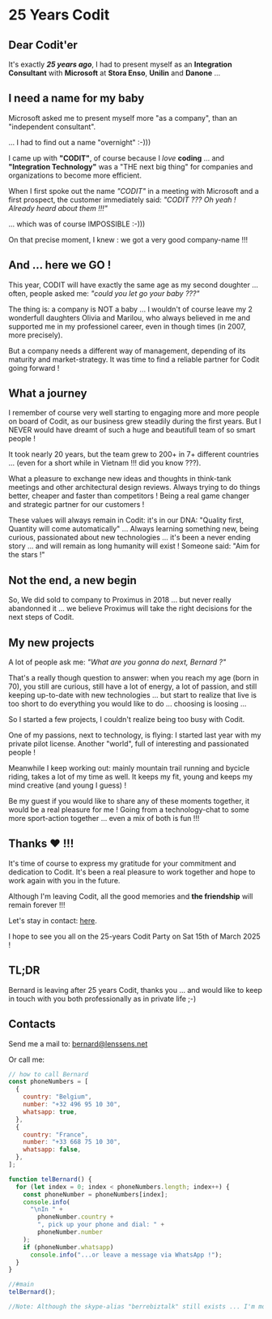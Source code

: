 # 25 Years Codit

## Dear Codit'er

It's exactly **_25 years ago_**, I had to present myself as an **Integration Consultant** with **Microsoft** at **Stora Enso**, **Unilin** and **Danone** ...

## I need a name for my baby

Microsoft asked me to present myself more "as a company", than an "independent consultant".

... I had to find out a name "overnight" :-)))

I came up with **"CODIT"**, of course because I _love_ **coding** ... and **"Integration Technology"** was a "THE next big thing" for companies and organizations to become more efficient.

When I first spoke out the name _"CODIT"_ in a meeting with Microsoft and a first prospect, the customer immediately said: _"CODIT ??? Oh yeah ! Already heard about them !!!"_

... which was of course IMPOSSIBLE :-)))

On that precise moment, I knew : we got a very good company-name !!!

## And ... here we GO !

This year, CODIT will have exactly the same age as my second doughter ... often, people asked me: _"could you let go your baby ???"_

The thing is: a company is NOT a baby ... I wouldn't of course leave my 2 wonderfull daughters Olivia and Marilou, who always believed in me and supported me in my professionel career, even in though times (in 2007, more precisely).

But a company needs a different way of management, depending of its maturity and market-strategy. It was time to find a reliable partner for Codit going forward !

## What a journey

I remember of course very well starting to engaging more and more people on board of Codit, as our business grew steadily during the first years. But I NEVER would have dreamt of such a huge and beautifull team of so smart people !

It took nearly 20 years, but the team grew to 200+ in 7+ different countries ... (even for a short while in Vietnam !!! did you know ???).

What a pleasure to exchange new ideas and thoughts in think-tank meetings and other architectural design reviews. Always trying to do things better, cheaper and faster than competitors ! Being a real game changer and strategic partner for our customers !

These values will always remain in Codit: it's in our DNA: "Quality first, Quantity will come automatically" ... Always learning something new, being curious, passionated about new technologies ... it's been a never ending story ... and will remain as long humanity will exist ! Someone said: "Aim for the stars !"

## Not the end, a new begin

So, We did sold to company to Proximus in 2018 ... but never really abandonned it ... we believe Proximus will take the right decisions for the next steps of Codit.

## My new projects

A lot of people ask me: _"What are you gonna do next, Bernard ?"_

That's a really though question to answer: when you reach my age (born in 70), you still are curious, still have a lot of energy, a lot of passion, and still keeping up-to-date with new technologies ... but start to realize that live is too short to do everything you would like to do ... choosing is loosing ...

So I started a few projects, I couldn't realize being too busy with Codit.

One of my passions, next to technology, is flying: I started last year with my private pilot license. Another "world", full of interesting and passionated people !

Meanwhile I keep working out: mainly mountain trail running and bycicle riding, takes a lot of my time as well. It keeps my fit, young and keeps my mind creative (and young I guess) !

Be my guest if you would like to share any of these moments together, it would be a real pleasure for me ! Going from a technology-chat to some more sport-action together ... even a mix of both is fun !!!

## Thanks &#9829; !!!

It's time of course to express my gratitude for your commitment and dedication to Codit. It's been a real pleasure to work together and hope to work again with you in the future.

Although I'm leaving Codit, all the good memories and **the friendship** will remain forever !!!

Let's stay in contact: [here](#contacts).

I hope to see you all on the 25-years Codit Party on Sat 15th of March 2025 !

## TL;DR

Bernard is leaving after 25 years Codit, thanks you ... and would like to keep in touch with you both professionally as in private life ;-)

## Contacts

Send me a mail to: [bernard@lenssens.net](mailto:bernard@lenssens.net?subject=Hi!)

Or call me:

```javascript
// how to call Bernard
const phoneNumbers = [
  {
    country: "Belgium",
    number: "+32 496 95 10 30",
    whatsapp: true,
  },
  {
    country: "France",
    number: "+33 668 75 10 30",
    whatsapp: false,
  },
];

function telBernard() {
  for (let index = 0; index < phoneNumbers.length; index++) {
    const phoneNumber = phoneNumbers[index];
    console.info(
      "\nIn " +
        phoneNumber.country +
        ", pick up your phone and dial: " +
        phoneNumber.number
    );
    if (phoneNumber.whatsapp)
      console.info("...or leave a message via WhatsApp !");
  }
}

//#main
telBernard();

//Note: Although the skype-alias "berrebiztalk" still exists ... I'm more likely to answer via WhatsApp ;-) !
```
